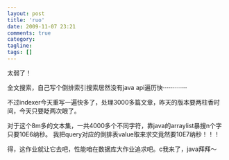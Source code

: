 ```yaml
---
layout: post
title: 'ruo'
date: 2009-11-07 23:21
comments: true
category:
tagline:
tags: []
---
```


太弱了！

全文搜索，自己写个倒排索引搜索居然没有java api遍历快⋯⋯⋯⋯

不过indexer今天重写一遍快多了，处理3000多篇文章，昨天的版本要两柱香时间，今天只要眨两次眼了。

对于这个8m多的文本集，一共4000多个不同字符，靠java的arraylist暴搜n个字只要10E6纳秒。
我把query对应的倒排表value取来求交竟然要10E7纳秒！！！

得，这作业就让它去吧，性能咱在数据库大作业追求吧。c我来了，java拜拜～
